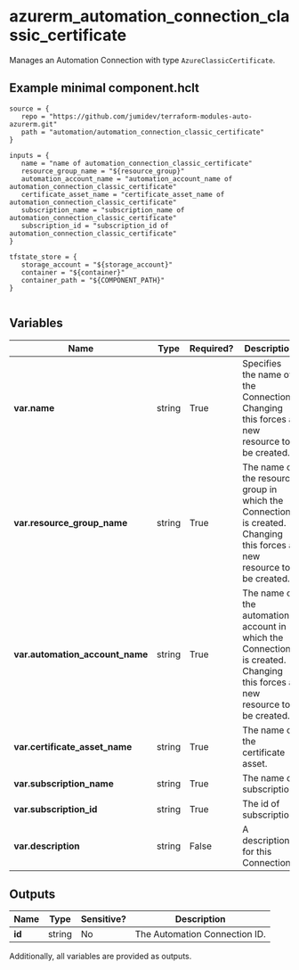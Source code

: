 # azurerm_automation_connection_classic_certificate

Manages an Automation Connection with type `AzureClassicCertificate`.

## Example minimal component.hclt

```hcl
source = {
   repo = "https://github.com/jumidev/terraform-modules-auto-azurerm.git" 
   path = "automation/automation_connection_classic_certificate" 
}

inputs = {
   name = "name of automation_connection_classic_certificate" 
   resource_group_name = "${resource_group}" 
   automation_account_name = "automation_account_name of automation_connection_classic_certificate" 
   certificate_asset_name = "certificate_asset_name of automation_connection_classic_certificate" 
   subscription_name = "subscription_name of automation_connection_classic_certificate" 
   subscription_id = "subscription_id of automation_connection_classic_certificate" 
}

tfstate_store = {
   storage_account = "${storage_account}" 
   container = "${container}" 
   container_path = "${COMPONENT_PATH}" 
}


```

## Variables

| Name | Type | Required? |  Description |
| ---- | ---- | --------- |  ----------- |
| **var.name** | string | True | Specifies the name of the Connection. Changing this forces a new resource to be created. | 
| **var.resource_group_name** | string | True | The name of the resource group in which the Connection is created. Changing this forces a new resource to be created. | 
| **var.automation_account_name** | string | True | The name of the automation account in which the Connection is created. Changing this forces a new resource to be created. | 
| **var.certificate_asset_name** | string | True | The name of the certificate asset. | 
| **var.subscription_name** | string | True | The name of subscription. | 
| **var.subscription_id** | string | True | The id of subscription. | 
| **var.description** | string | False | A description for this Connection. | 



## Outputs

| Name | Type | Sensitive? | Description |
| ---- | ---- | --------- | --------- |
| **id** | string | No  | The Automation Connection ID. | 

Additionally, all variables are provided as outputs.
